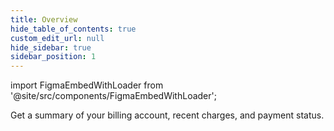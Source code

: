 ```yaml
---
title: Overview
hide_table_of_contents: true
custom_edit_url: null
hide_sidebar: true
sidebar_position: 1
---
```


import FigmaEmbedWithLoader from '@site/src/components/FigmaEmbedWithLoader';

Get a summary of your billing account, recent charges, and payment status.

<div style={{ width: "100%", height: "auto", margin: 0, padding: 0, overflow: "hidden" }}>
  <FigmaEmbedWithLoader  className="figma-wrapper"
    url="https://embed.figma.com/proto/wfjbYTb0bhbVNBozoHdRFq/Billing-Overview?node-id=1-58&scaling=scale-down-width&content-scaling=fixed&page-id=0%3A1&starting-point-node-id=1%3A144&embed-host=share"
    thumbnail="/img/template-thumbnail.jpg" 
  />
</div>